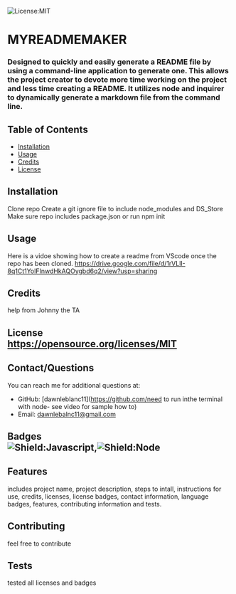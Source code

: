 
  ![License:MIT](https://img.shields.io/badge/License-MIT-yellow.svg)
  
  # MYREADMEMAKER
  ### Designed to quickly and easily generate a README file by using a command-line application to generate one. This allows the project creator to devote more time working on the project and less time creating a README.  It utilizes node and inquirer to dynamically generate a markdown file from the command line.
  ## Table of Contents
    
  * [Installation](#installation)
  * [Usage](#usage)
  * [Credits](#credits)
  * [License](#license)
  
  ## Installation
  Clone repo
  Create a git ignore file to include node_modules and DS_Store
  Make sure repo includes package.json or run npm init
  
  ## Usage 
 Here is a vidoe showing how to create a readme from VScode once the repo has been cloned.
 https://drive.google.com/file/d/1rVLlI-8q1Ct1YolFInwdHkAQOygbd6q2/view?usp=sharing
 
  ## Credits
  help from Johnny the TA
##
## License <br>https://opensource.org/licenses/MIT
  ## Contact/Questions
  You can reach me for additional questions at:
  * GitHub: [dawnleblanc11](https://github.com/need to run inthe terminal with node- see video for sample how to)
  * Email: dawnlebalnc11@gmail.com
## Badges <br>![Shield:Javascript](https://img.shields.io/badge/JavaScript-F7DF1E?style=for-the-badge&logo=javascript&logoColor=black),![Shield:Node](https://img.shields.io/badge/Node.js-43853D?style=for-the-badge&logo=node.js&logoColor=white) 
    
  ## Features
  includes project name, project description, steps to intall, instructions for use, credits, licenses, license badges, contact information, language badges, features, contributing information and tests.
  
  ## Contributing  
  feel free to contribute
  
  ## Tests
  tested all licenses and badges

